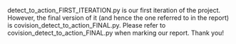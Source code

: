 detect_to_action_FIRST_ITERATION.py is our first iteration of the project. However, the final version of it (and hence the one referred to in the report) is covision_detect_to_action_FINAL.py. Please refer to covision_detect_to_action_FINAL.py when marking our report. Thank you!
